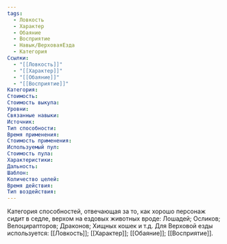 ```yaml
---
tags:
  - Ловкость
  - Характер
  - Обаяние
  - Восприятие
  - Навык/ВерховаяЕзда
  - Категория
Ссылки:
  - "[[Ловкость]]"
  - "[[Характер]]"
  - "[[Обаяние]]"
  - "[[Восприятие]]"
Категория: 
Стоимость:
Стоимость выкупа:
Уровни:
Связанные навыки:
Источник:
Тип способности:
Время применения:
Стоимость применения:
Используемый пул:
Стоимость пула:
Характеристики:
Дальность:
Шаблон:
Количество целей:
Время действия:
Тип воздействия:
---
```

Категория способностей, отвечающая за то, как хорошо персонаж сидит в седле, верхом на ездовых животных вроде: Лошадей; Осликов; Велоцирапторов; Драконов; Хищных кошек и т.д. Для Верховой езды используется: [[Ловкость]]; [[Характер]]; [[Обаяние]]; [[Восприятие]]. 

